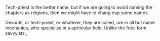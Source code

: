 Tech-priest is the better name, but if we are going to avoid naming the chapters as relgions, then we might have to chang eup some names. 

Devouts, or tech-priest, or whatever, they are called, are in all but name mechanics, who specialize in a aprticular field. Unlike the free-form savvyists , 